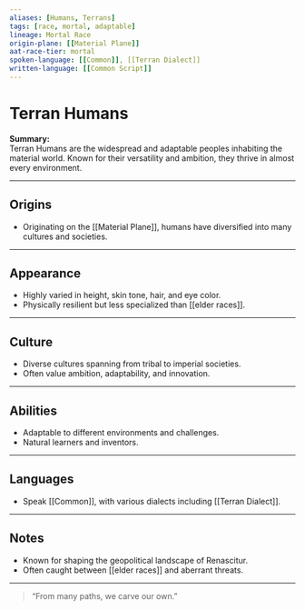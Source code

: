```yaml
---
aliases: [Humans, Terrans]
tags: [race, mortal, adaptable]
lineage: Mortal Race
origin-plane: [[Material Plane]]
aat-race-tier: mortal
spoken-language: [[Common]], [[Terran Dialect]]
written-language: [[Common Script]]
---
```


# Terran Humans

**Summary:**  
Terran Humans are the widespread and adaptable peoples inhabiting the material world. Known for their versatility and ambition, they thrive in almost every environment.

---

## Origins

- Originating on the [[Material Plane]], humans have diversified into many cultures and societies.

---

## Appearance

- Highly varied in height, skin tone, hair, and eye color.  
- Physically resilient but less specialized than [[elder races]].

---

## Culture

- Diverse cultures spanning from tribal to imperial societies.  
- Often value ambition, adaptability, and innovation.

---

## Abilities

- Adaptable to different environments and challenges.  
- Natural learners and inventors.

---

## Languages

- Speak [[Common]], with various dialects including [[Terran Dialect]].

---

## Notes

- Known for shaping the geopolitical landscape of Renascitur.  
- Often caught between [[elder races]] and aberrant threats.

---

> “From many paths, we carve our own.”

